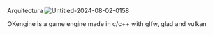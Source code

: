 
Arquitectura
![Untitled-2024-08-02-0158](https://github.com/user-attachments/assets/ee5a1761-cb32-46f5-b8a3-ada8b1c2ed9b)


OKengine is a game engine made in c/c++ with glfw, glad and vulkan

